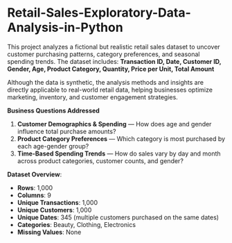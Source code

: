 # Retail-Sales-Exploratory-Data-Analysis-in-Python

This project analyzes a fictional but realistic retail sales dataset to uncover customer purchasing patterns, category preferences, and seasonal spending trends.
The dataset includes:
**Transaction ID, Date, Customer ID, Gender, Age, Product Category, Quantity, Price per Unit, Total Amount**

Although the data is synthetic, the analysis methods and insights are directly applicable to real-world retail data, helping businesses optimize marketing, inventory, and customer engagement strategies.

**Business Questions Addressed**
1. **Customer Demographics & Spending** — How does age and gender influence total purchase amounts?
2. **Product Category Preferences** — Which category is most purchased by each age-gender group?
3. **Time-Based Spending Trends** — How do sales vary by day and month across product categories, customer counts, and gender?

**Dataset Overview**:
- **Rows**: 1,000
- **Columns**: 9
- **Unique Transactions**: 1,000
- **Unique Customers**: 1,000
- **Unique Dates**: 345 (multiple customers purchased on the same dates)
- **Categories**: Beauty, Clothing, Electronics
- **Missing Values**: None  

